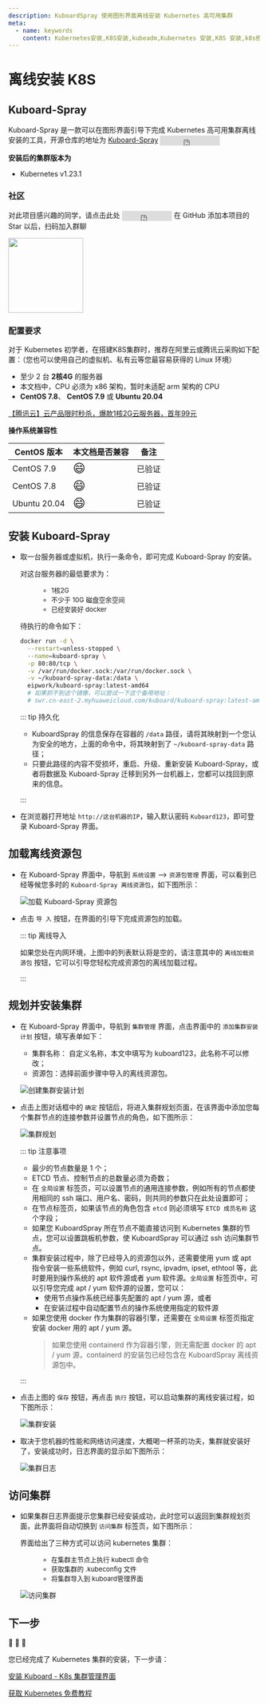 ```yaml
---
description: KuboardSpray 使用图形界面离线安装 Kubernetes 高可用集群
meta:
  - name: keywords
    content: Kubernetes安装,K8S安装,kubeadm,Kubernetes 安装,K8S 安装,k8s搭建
---
```


# 离线安装 K8S



## Kuboard-Spray


Kuboard-Spray 是一款可以在图形界面引导下完成 Kubernetes 高可用集群离线安装的工具，开源仓库的地址为 [Kuboard-Spray](https://github.com/eip-work/kuboard-spray) 
<span><iframe style="display:inline-block;vertical-align:middle;" src="https://addons.kuboard.cn/downloads/github-star-kuboard-spray.html" frameborder="0" scrolling="0" width="120" height="20" title="GitHub"></iframe></span>

**安装后的集群版本为**

* Kubernetes v1.23.1

### 社区

对此项目感兴趣的同学，请点击此处 <span><iframe style="display:inline-block;vertical-align:middle;" src="https://addons.kuboard.cn/downloads/github-star-kuboard-spray.html" frameborder="0" scrolling="0" width="100" height="20" title="GitHub"></iframe></span> 在 GitHub 添加本项目的 Star 以后，扫码加入群聊

<p>
  <img src="https://addons.kuboard.cn/downloads/qr_code_kuboard-spray.jpg" style="width: 150px; height: 150px;"/>
</p>

### 配置要求

对于 Kubernetes 初学者，在搭建K8S集群时，推荐在阿里云或腾讯云采购如下配置：（您也可以使用自己的虚拟机、私有云等您最容易获得的 Linux 环境）

* 至少 2 台 **2核4G** 的服务器
* 本文档中，CPU 必须为 x86 架构，暂时未适配 arm 架构的 CPU
* **CentOS 7.8**、 **CentOS 7.9** 或 **Ubuntu 20.04**


[【腾讯云】云产品限时秒杀，爆款1核2G云服务器，首年99元](https://cloud.tencent.com/act/cps/redirect?redirect=1062&cps_key=2ee6baa049659f4713ddc55a51314372&from=console)



**操作系统兼容性**

| CentOS 版本 | 本文档是否兼容                          | 备注                                |
| ----------- | --------------------------------------- | ----------------------------------- |
| CentOS 7.9         | <span style="font-size: 24px;">😄</span> | 已验证                              |
| CentOS 7.8         | <span style="font-size: 24px;">😄</span> | 已验证                              |
| Ubuntu 20.04       | <span style="font-size: 24px;">😄</span> | 已验证                              |

## 安装 Kuboard-Spray

* 取一台服务器或虚拟机，执行一条命令，即可完成 Kuboard-Spray 的安装。

  对这台服务器的最低要求为：
  <div style="font-size: 13px;margin-left: 40px;">

  * 1核2G
  * 不少于 10G 磁盘空余空间
  * 已经安装好 docker

  </div>

  待执行的命令如下：

  ```sh {4,5,6}
  docker run -d \
    --restart=unless-stopped \
    --name=kuboard-spray \
    -p 80:80/tcp \
    -v /var/run/docker.sock:/var/run/docker.sock \
    -v ~/kuboard-spray-data:/data \
    eipwork/kuboard-spray:latest-amd64
    # 如果抓不到这个镜像，可以尝试一下这个备用地址：
    # swr.cn-east-2.myhuaweicloud.com/kuboard/kuboard-spray:latest-amd64
  ```
  ::: tip 持久化

  * KuboardSpray 的信息保存在容器的 `/data` 路径，请将其映射到一个您认为安全的地方，上面的命令中，将其映射到了 `~/kuboard-spray-data` 路径；
  * 只要此路径的内容不受损坏，重启、升级、重新安装 Kuboard-Spray，或者将数据及 Kuboard-Spray 迁移到另外一台机器上，您都可以找回到原来的信息。

  :::



* 在浏览器打开地址 `http://这台机器的IP`，输入默认密码 `Kuboard123`，即可登录 Kuboard-Spray 界面。

## 加载离线资源包

* 在 Kuboard-Spray 界面中，导航到 `系统设置` --> `资源包管理` 界面，可以看到已经等候您多时的 `Kuboard-Spray 离线资源包`，如下图所示：

  ![加载 Kuboard-Spray 资源包](./install-k8s.assets/kuboard-spray-01.png)

* 点击 `导 入` 按钮，在界面的引导下完成资源包的加载。

  ::: tip 离线导入

  如果您处在内网环境，上图中的列表默认将是空的，请注意其中的 `离线加载资源包` 按钮，它可以引导您轻松完成资源包的离线加载过程。

  :::

## 规划并安装集群

* 在 Kuboard-Spray 界面中，导航到 `集群管理` 界面，点击界面中的 `添加集群安装计划` 按钮，填写表单如下：
  * 集群名称： 自定义名称，本文中填写为 kuboard123，此名称不可以修改；
  * 资源包：选择前面步骤中导入的离线资源包。

  ![创建集群安装计划](./install-k8s.assets/kuboard-spray-02.png)

* 点击上图对话框中的 `确定` 按钮后，将进入集群规划页面，在该界面中添加您每个集群节点的连接参数并设置节点的角色，如下图所示：
    
    ![集群规划](./install-k8s.assets/kuboard-spray-03.png)

  ::: tip 注意事项

  * 最少的节点数量是 1 个；
  * ETCD 节点、控制节点的总数量必须为奇数；
  * 在 `全局设置` 标签页，可以设置节点的通用连接参数，例如所有的节点都使用相同的 ssh 端口、用户名、密码，则共同的参数只在此处设置即可；
  * 在节点标签页，如果该节点的角色包含 `etcd` 则必须填写 `ETCD 成员名称` 这个字段；
  * 如果您 KuboardSpray 所在节点不能直接访问到 Kubernetes 集群的节点，您可以设置跳板机参数，使 KuboardSpray 可以通过 ssh 访问集群节点。
  * 集群安装过程中，除了已经导入的资源包以外，还需要使用 yum 或 apt 指令安装一些系统软件，例如 curl, rsync, ipvadm, ipset, ethtool 等，此时要用到操作系统的 apt 软件源或者 yum 软件源。`全局设置` 标签页中，可以引导您完成 apt / yum 软件源的设置，您可以：
    * 使用节点操作系统已经事先配置的 apt / yum 源，或者
    * 在安装过程中自动配置节点的操作系统使用指定的软件源
  * 如果您使用 docker 作为集群的容器引擎，还需要在 `全局设置` 标签页指定安装 docker 用的 apt / yum 源。
    > 如果您使用 containerd 作为容器引擎，则无需配置 docker 的 apt / yum 源，containerd 的安装包已经包含在 KuboardSpray 离线资源包中。

  :::

* 点击上图的 `保存` 按钮，再点击 `执行` 按钮，可以启动集群的离线安装过程，如下图所示：

    ![集群安装](./install-k8s.assets/kuboard-spray-04.png)


* 取决于您机器的性能和网络访问速度，大概喝一杯茶的功夫，集群就安装好了，安装成功时，日志界面的显示如下图所示：

    ![集群日志](./install-k8s.assets/kuboard-spray-05.png)

## 访问集群

* 如果集群日志界面提示您集群已经安装成功，此时您可以返回到集群规划页面，此界面将自动切换到 `访问集群` 标签页，如下图所示：
  
  界面给出了三种方式可以访问 kubernetes 集群：
  <div style="font-size: 13px;margin-left: 40px;">

  * 在集群主节点上执行 kubectl 命令
  * 获取集群的 .kubeconfig 文件
  * 将集群导入到 kuboard管理界面

  </div>

  ![访问集群](./install-k8s.assets/kuboard-spray-06.png)

## 下一步

:tada: :tada: :tada: 

您已经完成了 Kubernetes 集群的安装，下一步请：


<!-- <span v-on:click="$sendGaEvent('安装后求GitHub Star','安装后求GitHub Star','安装后求GitHub Star')"><a href="https://github.com/eip-work/kuboard-press" target="_blank">点击此处，给个GitHub Star</a></span>
支持一下吧，<StarCount></StarCount>这么多人都 star 了呢，怎么能少得了您呢？ -->

[安装 Kuboard - K8s 集群管理界面](https://kuboard.cn/install/v3/install-built-in.html)

[获取 Kubernetes 免费教程](https://kuboard.cn/learning/)


<!-- </div>
</StoryBook> -->
